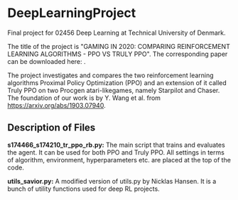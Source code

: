 # DeepLearningProject
Final project for 02456 Deep Learning at Technical University of Denmark.

The title of the project is "GAMING IN 2020: COMPARING REINFORCEMENT LEARNING ALGORITHMS - PPO VS TRULY PPO". The corresponding paper can be downloaded here: . 

The project investigates and compares the two reinforcement learning algorithms Proximal Policy Optimization (PPO) and an extension of it called Truly PPO on two Procgen atari-likegames, namely Starpilot and Chaser. The foundation of our work is by Y. Wang et al. from https://arxiv.org/abs/1903.07940. 

## Description of Files
**s174466_s174210_tr_ppo_rb.py:** The main script that trains and evaluates the agent. It can be used for both PPO and Truly PPO. All settings in terms of algorithm, environment, hyperparameters etc. are placed at the top of the code.  

**utils_savior.py:** A modified version of utils.py by Nicklas Hansen. It is a bunch of utility functions used for deep RL projects.  
